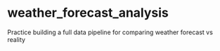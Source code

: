 # weather_forecast_analysis
Practice building a full data pipeline for comparing weather forecast vs reality
